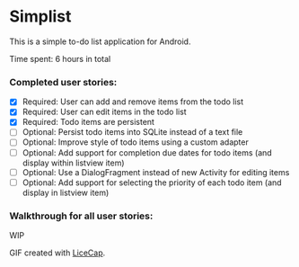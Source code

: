 # Simplist
This is a simple to-do list application for Android.

Time spent: 6 hours in total

### Completed user stories:

- [x] Required: User can add and remove items from the todo list
- [x] Required: User can edit items in the todo list
- [x] Required: Todo items are persistent
- [ ] Optional: Persist todo items into SQLite instead of a text file
- [ ] Optional: Improve style of todo items using a custom adapter
- [ ] Optional: Add support for completion due dates for todo items (and display within listview item)
- [ ] Optional: Use a DialogFragment instead of new Activity for editing items
- [ ] Optional: Add support for selecting the priority of each todo item (and display in listview item)

### Walkthrough for all user stories:

WIP

GIF created with [LiceCap](http://www.cockos.com/licecap/).
